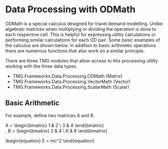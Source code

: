 # Data Processing with ODMath

ODMath is a special calculus designed for travel demand modelling. Unlike algebraic matrices when multiplying or dividing the operation is done to each respective cell. This is helpful for expressing utility calculations or performing similar calculations for each OD pair. Some basic examples of the calculus are shown below. In addition to basic arithmetic operations there are numerous functions that also work on a similar principle.

There are three TMG modules that allow access to this processing utility working with the three data types.

* TMG.Frameworks.Data.Processing.ODMath (Matrix)
* TMG.Frameworks.Data.Processing.VectorMath (Vector)
* TMG.Frameworks.Data.Processing.ScalarMath (Scalar)

## Basic Arithmetic

For example, define two matrices A and B.

A = \begin{bmatrix}
      1 & 2          \\
      3 & 4
\end{bmatrix}   \
, B = \begin{bmatrix}
    2 & 4          \\
    6 & 8
\end{bmatrix}


\\begin{equation}
   E = mc^2
\\end{equation}
